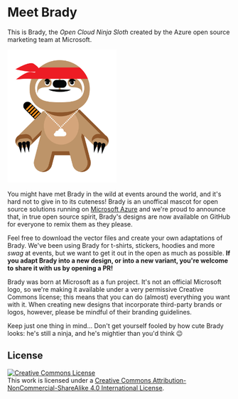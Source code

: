 # Meet Brady

This is Brady, the *Open Cloud Ninja Sloth* created by the Azure open source marketing team at Microsoft.

<img src="Brady.png" style="height: 300px; widht: auto" alt="Brady" />

You might have met Brady in the wild at events around the world, and it's hard not to give in to its cuteness! Brady is an unoffical mascot for open source solutions running on [Microsoft Azure](http://azure.com) and we're proud to announce that, in true open source spirit, Brady's designs are now available on GitHub for everyone to remix them as they please.

Feel free to download the vector files and create your own adaptations of Brady. We've been using Brady for t-shirts, stickers, hoodies and more _swag_ at events, but we want to get it out in the open as much as possible. **If you adapt Brady into a new design, or into a new variant, you're welcome to share it with us by opening a PR!**

Brady was born at Microsoft as a fun project. It's not an official Microsoft logo, so we're making it available under a very permissive Creative Commons license; this means that you can do (almost) everything you want with it. When creating new designs that incorporate third-party brands or logos, however, please be mindful of their branding guidelines.

Keep just one thing in mind… Don't get yourself fooled by how cute Brady looks: he's still a ninja, and he's mightier than you'd think 😉

## License

<a rel="license" href="http://creativecommons.org/licenses/by-nc-sa/4.0/"><img alt="Creative Commons License" style="border-width:0" src="https://i.creativecommons.org/l/by-nc-sa/4.0/88x31.png" /></a><br />This work is licensed under a <a rel="license" href="http://creativecommons.org/licenses/by-nc-sa/4.0/">Creative Commons Attribution-NonCommercial-ShareAlike 4.0 International License</a>.
